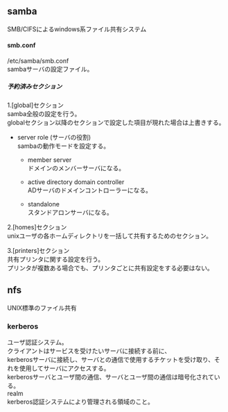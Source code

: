 ##  samba  

SMB/CIFSによるwindows系ファイル共有システム  

####  smb.conf  
/etc/samba/smb.conf  
sambaサーバの設定ファイル。  

#####  予約済みセクション  
1.[global]セクション  
samba全般の設定を行う。  
globalセクション以降のセクションで設定した項目が現れた場合は上書きする。  

-  server role (サーバの役割)  
sambaの動作モードを設定する。  

    -  member server  
ドメインのメンバーサーバになる。  

    -  active directory domain controller  
ADサーバのドメインコントローラーになる。  

    -  standalone  
スタンドアロンサーバになる。

2.[homes]セクション  
unixユーザの各ホームディレクトリを一括して共有するためのセクション。  

3.[printers]セクション  
共有プリンタに関する設定を行う。  
プリンタが複数ある場合でも、プリンタごとに共有設定をする必要はない。  
 
##  nfs  
UNIX標準のファイル共有  

###  kerberos  
ユーザ認証システム。  
クライアントはサービスを受けたいサーバに接続する前に、  
kerberosサーバに接続し、サーバとの通信で使用するチケットを受け取り、それを使用してサーバにアクセスする。  
kerberosサーバとユーザ間の通信、サーバとユーザ間の通信は暗号化されている。  
realm  
kerberos認証システムにより管理される領域のこと。  

